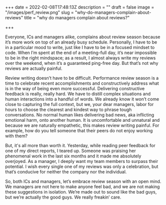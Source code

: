 +++
date = 2022-02-08T17:48:13Z
description = ""
draft = false
image = "/images/perf_review.png"
slug = "why-do-managers-complain-about-reviews"
title = "why do managers complain about reviews?"

+++

Everyone, ICs and managers alike, complains about review season because it’s more work on top of an already busy schedule. Personally, I have to be in a particular mood to write, just like I have to be in a focused mindset to code. When I’m spent at the end of a meeting-full day, it’s near impossible to be in the right mindspace; as a result, I almost always write my reviews over the weekend, when it’s a guaranteed ping-free day. But that’s not why reviews are actually painful.

Review writing doesn’t have to be difficult. Performance review season is a time to celebrate recent accomplishments and constructively address what is in the way of being even more successful. Delivering constructive feedback is really, really hard. We have to distill complex situations and human interactions into a handful of words. We already know it won’t come close to capturing the full context, but we, your dear managers, labor for hours to choose the clearest and kindest way to phrase tough conversations. No normal human likes delivering bad news, aka inflicting emotional harm, onto another human. It is uncomfortable and unnatural and because we are naturally empathetic, this makes review writing painful. For example, how do you tell someone that their peers do not enjoy working with them?

But, it's all more than worth it. Yesterday, while reading peer feedback for one of my direct reports, I teared up. Someone was praising her phenomenal work in the last six months and it made me absolutely overjoyed. As a manager, I deeply want my team members to surpass their potential. I wish every single one of my reviews was only a celebration, but that’s conducive for neither the company nor the individual.

So, both ICs and managers, let’s embrace review season with an open mind. We managers are not here to make anyone feel bad, and we are not making these suggestions in isolation. We’re made out to sound like the bad guys, but we’re actually the good guys. We really freakin’ care.
